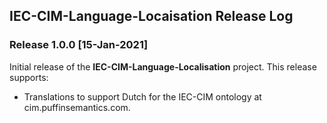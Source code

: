 ## IEC-CIM-Language-Locaisation Release Log

### Release 1.0.0 [15-Jan-2021]
Initial release of the **IEC-CIM-Language-Localisation** project.  This release supports:

- Translations to support Dutch for the IEC-CIM ontology at cim.puffinsemantics.com.
